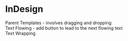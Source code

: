 # InDesign

Parent Templates - involves dragging and dropping  
Text Flowing - add button to lead to the next flowing text  
Text Wrapping  
